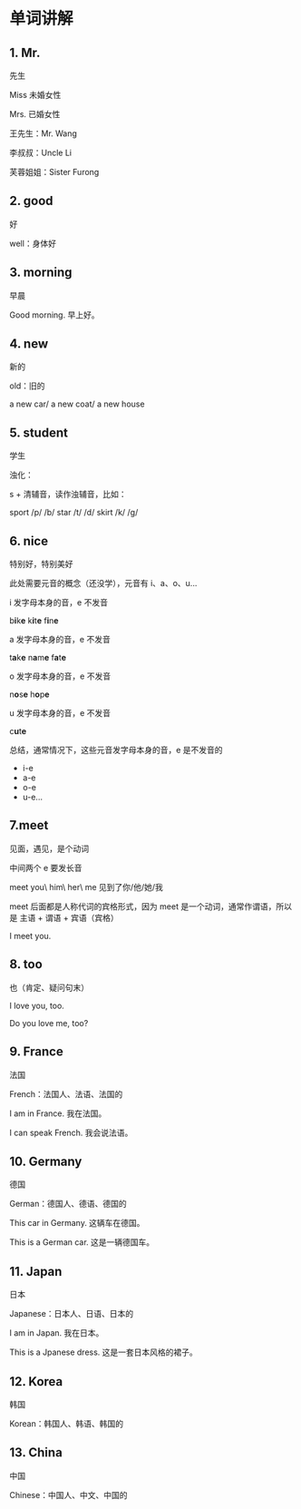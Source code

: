# 单词讲解

## 1. Mr.

先生

Miss 未婚女性

Mrs. 已婚女性

王先生：Mr. Wang

李叔叔：Uncle Li

芙蓉姐姐：Sister Furong

## 2. good

好

well：身体好

## 3. morning

早晨

Good morning. 早上好。

## 4. new

新的

old：旧的

a new car/ a new coat/ a new house

## 5. student

学生

浊化：

s + 清辅音，读作浊辅音，比如：

sport /p/ /b/
star /t/ /d/
skirt /k/ /g/

## 6. nice

特别好，特别美好

此处需要元音的概念（还没学），元音有 i、a、o、u...

i 发字母本身的音，e 不发音

b**i**k**e** k**i**t**e** f**i**n**e**

a 发字母本身的音，e 不发音

t**a**k**e** n**a**m**e** f**a**t**e**

o 发字母本身的音，e 不发音

n**o**s**e** h**o**p**e**

u 发字母本身的音，e 不发音

c**u**t**e**

总结，通常情况下，这些元音发字母本身的音，e 是不发音的
  - i-e
  - a-e
  - o-e
  - u-e...

## 7.meet

见面，遇见，是个动词

中间两个 e 要发长音

meet you\ him\ her\ me  见到了你/他/她/我

meet 后面都是人称代词的宾格形式，因为 meet 是一个动词，通常作谓语，所以是 主语 + 谓语 + 宾语（宾格）

I meet you.

## 8. too

也（肯定、疑问句末）

I love you, too.

Do you love me, too?

## 9. France

法国

French：法国人、法语、法国的

I am in France. 我在法国。

I can speak French. 我会说法语。

## 10. Germany

德国

German：德国人、德语、德国的

This car in Germany. 这辆车在德国。

This is a German car. 这是一辆德国车。

## 11. Japan

日本

Japanese：日本人、日语、日本的

I am in Japan. 我在日本。

This is a Jpanese dress. 这是一套日本风格的裙子。

## 12. Korea

韩国

Korean：韩国人、韩语、韩国的

## 13. China

中国

Chinese：中国人、中文、中国的